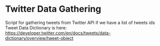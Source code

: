 # Twitter Data Gathering 

Script for gathering tweets from Twitter API if we have a list of tweets ids
Tweet Data Dictionary is here: https://developer.twitter.com/en/docs/tweets/data-dictionary/overview/tweet-object
